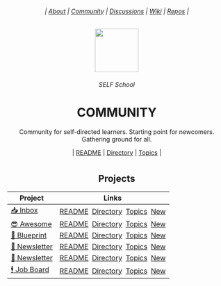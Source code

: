 <div align="center">
  <h6> | <a href="https://github.com/SELFSchool/.github">About</a> | <a href="https://github.com/SELFSchool/community">Community</a> | <a href="https://github.com/orgs/SELFSchool/discussions">Discussions</a> | <a href="https://github.com/SELFSchool/community/wiki">Wiki</a>  | <a href="https://github.com/orgs/SELFSchool/repositories?q=note">Repos</a> |</h6>
  <img height="100" src="https://user-images.githubusercontent.com/91491726/198132820-3e7ae293-8f16-4af5-9d00-8f7e08f75542.png"/>
  <h6>SELF School</h6>
  <h1><b>COMMUNITY</b></h1>
  <p>Community for self-directed learners. Starting point for newcomers. Gathering ground for all.</p>
  | <a href="https://github.com/SELFSchool/community/issues/1">README</a> | <a href="https://github.com/SELFSchool/community/issues/2">Directory</a> | <a href="https://github.com/SELFSchool/community/issues/3">Topics</a> |
</div>

#

<div align="center">

## Projects 
  
| Project | Links |
|-|-|
| [:inbox_tray: Inbox](https://github.com/SELFSchool/inbox) | [README](https://github.com/SELFSchool/inbox/issues/1)&ensp;[Directory](https://github.com/SELFSchool/inbox/issues/2)&ensp;[Topics](https://github.com/SELFSchool/inbox/issues/3)&ensp;[New]() |
| [:sunglasses: Awesome](https://github.com/SELFSchool/awesome) | [README](https://github.com/SELFSchool/awesome/issues/1)&ensp;[Directory](https://github.com/SELFSchool/awesome/issues/2)&ensp;[Topics](https://github.com/SELFSchool/awesome/issues/3)&ensp;[New]() |
| [:triangular_ruler: Blueprint](https://github.com/SELFSchool/blueprint) |[README](https://github.com/SELFSchool/blueprint/issues/1)&ensp;[Directory](https://github.com/SELFSchool/blueprint/issues/2)&ensp;[Topics](https://github.com/SELFSchool/blueprint/issues/3)&ensp;[New]() |
| [:incoming_envelope: Newsletter](https://github.com/SELFSchool/newsletter) | [README](https://github.com/SELFSchool/newsletter/issues/1)&ensp;[Directory](https://github.com/SELFSchool/newsletter/issues/2)&ensp;[Topics](https://github.com/SELFSchool/newsletter/issues/3)&ensp;[New]() |
| [:incoming_envelope: Newsletter](https://github.com/SELFSchool/newsletter) | [README](https://github.com/SELFSchool/services/issues/1)&ensp;[Directory](https://github.com/SELFSchool/services/issues/2)&ensp;[Topics](https://github.com/SELFSchool/services/issues/3)&ensp;[New]() |
| [:business_suit_levitating: Job Board](https://github.com/SELFSchool/jobs) | [README](https://github.com/SELFSchool/jobs/issues/1)&ensp;[Directory](https://github.com/SELFSchool/jobs/issues/2)&ensp;[Topics](https://github.com/SELFSchool/jobs/issues/3)&ensp;[New]() |

</div>


